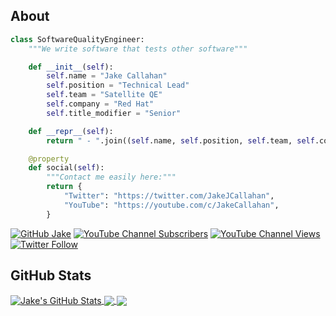 ## About
```python
class SoftwareQualityEngineer:
    """We write software that tests other software"""

    def __init__(self):
        self.name = "Jake Callahan"
        self.position = "Technical Lead"
        self.team = "Satellite QE"
        self.company = "Red Hat"
        self.title_modifier = "Senior"

    def __repr__(self):
        return " - ".join((self.name, self.position, self.team, self.company))

    @property
    def social(self):
        """Contact me easily here:"""
        return {
            "Twitter": "https://twitter.com/JakeJCallahan",
            "YouTube": "https://youtube.com/c/JakeCallahan",
        }
```
[![GitHub Jake](https://img.shields.io/github/followers/JacobCallahan?label=follow&style=social)](https://github.com/JacobCallahan)
[![YouTube Channel Subscribers](https://img.shields.io/youtube/channel/subscribers/UCWFrz-jZFzOYIsk-X4TQt-g?style=social)](https://youtube.com/c/JakeCallahan)
[![YouTube Channel Views](https://img.shields.io/youtube/channel/views/UCWFrz-jZFzOYIsk-X4TQt-g?style=social)](https://youtube.com/c/JakeCallahan/videos)
[![Twitter Follow](https://img.shields.io/twitter/follow/JakeJCallahan?style=social)](https://twitter.com/JakeJCallahan)

## GitHub Stats

<a href="https://github.com/JacobCallahan/JacobCallahan">
  <img align="center" src="https://github-readme-stats.vercel.app/api?username=JacobCallahan&show_icons=true&line_height=27&count_private=true&theme=radical&hide=contribs" alt="Jake's GitHub Stats" />
</a>

<a href="https://github.com/JacobCallahan/JacobCallahan">
  <img align="center" src="https://github-readme-stats.vercel.app/api/top-langs/?username=JacobCallahan&hide=tex,css&&theme=radical&langs_count=6&layout=compact" />
</a>

<a href="https://github.com/JacobCallahan/Understanding">
  <img align="center" src="https://github-readme-stats.vercel.app/api/pin/?username=JacobCallahan&repo=Understanding&&theme=radical" />
</a>
